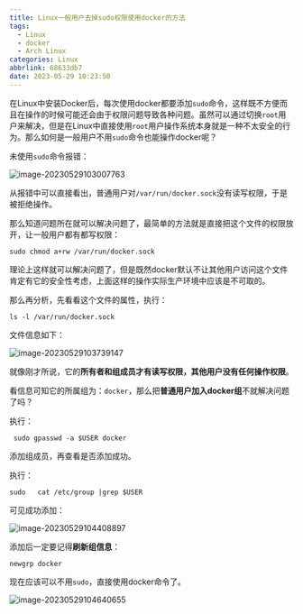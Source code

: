 ```yaml
---
title: Linux一般用户去掉sudo权限使用docker的方法
tags:
  - Linux
  - docker
  - Arch Linux
categories: Linux
abbrlink: 68633db7
date: 2023-05-29 10:23:50
---
```


在Linux中安装Docker后，每次使用docker都要添加`sudo`命令，这样既不方便而且在操作的时候可能还会由于权限问题导致各种问题。虽然可以通过切换`root`用户来解决，但是在Linux中直接使用`root`用户操作系统本身就是一种不太安全的行为。那么如何是一般用户不用`sudo`命令也能操作docker呢？

未使用`sudo`命令报错：

![image-20230529103007763](https://fastly.jsdelivr.net/gh/Echo-xzp/Resource/img/image-20230529103007763.png)

从报错中可以直接看出，普通用户对`/var/run/docker.sock`没有读写权限，于是被拒绝操作。

那么知道问题所在就可以解决问题了，最简单的方法就是直接把这个文件的权限放开，让一般用户都有都写权限：

```
sudo chmod a+rw /var/run/docker.sock
```

理论上这样就可以解决问题了，但是既然docker默认不让其他用户访问这个文件肯定有它的安全性考虑，上面这样的操作实际生产环境中应该是不可取的。

那么再分析，先看看这个文件的属性，执行： 

```
ls -l /var/run/docker.sock
```

文件信息如下：

![image-20230529103739147](https://fastly.jsdelivr.net/gh/Echo-xzp/Resource/img/image-20230529103739147.png)

就像刚才所说，它的**所有者和组成员才有读写权限，其他用户没有任何操作权限**。

看信息可知它的所属组为：`docker`，那么把**普通用户加入docker组**不就解决问题了吗？

执行：

```
 sudo gpasswd -a $USER docker
```

添加组成员，再查看是否添加成功。

执行：

```
sudo   cat /etc/group |grep $USER
```

可见成功添加：

![image-20230529104408897](https://fastly.jsdelivr.net/gh/Echo-xzp/Resource/img/image-20230529104408897.png)

添加后一定要记得**刷新组信息**：

```
newgrp docker
```

现在应该可以不用`sudo`，直接使用docker命令了。

![image-20230529104640655](https://fastly.jsdelivr.net/gh/Echo-xzp/Resource/img/image-20230529104640655.png)

